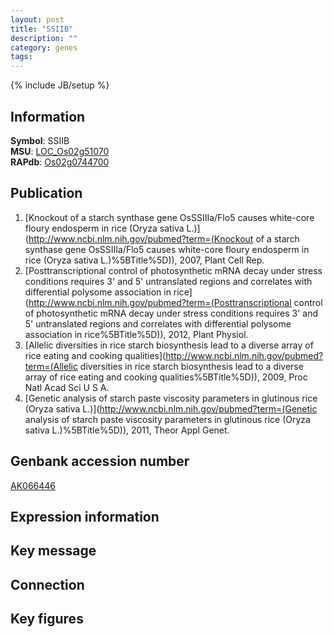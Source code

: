 ```yaml
---
layout: post
title: "SSIIB"
description: ""
category: genes
tags: 
---
```

{% include JB/setup %}

## Information
__Symbol__: SSIIB  
__MSU__: [LOC_Os02g51070](http://rice.plantbiology.msu.edu/cgi-bin/ORF_infopage.cgi?orf=LOC_Os02g51070)  
__RAPdb__: [Os02g0744700](http://rapdb.dna.affrc.go.jp/viewer/gbrowse_details/irgsp1?name=Os02g0744700)  

## Publication
1. [Knockout of a starch synthase gene OsSSIIIa/Flo5 causes white-core floury endosperm in rice (Oryza sativa L.)](http://www.ncbi.nlm.nih.gov/pubmed?term=(Knockout of a starch synthase gene OsSSIIIa/Flo5 causes white-core floury endosperm in rice (Oryza sativa L.)%5BTitle%5D)), 2007, Plant Cell Rep.
2. [Posttranscriptional control of photosynthetic mRNA decay under stress conditions requires 3' and 5' untranslated regions and correlates with differential polysome association in rice](http://www.ncbi.nlm.nih.gov/pubmed?term=(Posttranscriptional control of photosynthetic mRNA decay under stress conditions requires 3' and 5' untranslated regions and correlates with differential polysome association in rice%5BTitle%5D)), 2012, Plant Physiol.
3. [Allelic diversities in rice starch biosynthesis lead to a diverse array of rice eating and cooking qualities](http://www.ncbi.nlm.nih.gov/pubmed?term=(Allelic diversities in rice starch biosynthesis lead to a diverse array of rice eating and cooking qualities%5BTitle%5D)), 2009, Proc Natl Acad Sci U S A.
4. [Genetic analysis of starch paste viscosity parameters in glutinous rice (Oryza sativa L.)](http://www.ncbi.nlm.nih.gov/pubmed?term=(Genetic analysis of starch paste viscosity parameters in glutinous rice (Oryza sativa L.)%5BTitle%5D)), 2011, Theor Appl Genet.

## Genbank accession number
[AK066446](http://www.ncbi.nlm.nih.gov/nuccore/AK066446)

## Expression information

## Key message

## Connection

## Key figures


